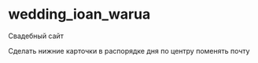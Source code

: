 # wedding_ioan_warua
Свадебный сайт

Сделать нижние карточки в распорядке дня по центру
поменять почту